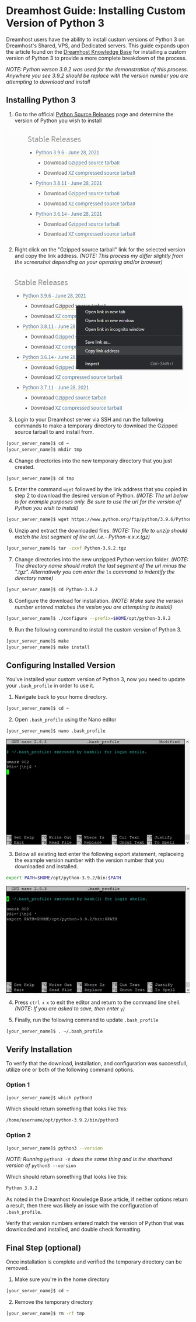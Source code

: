 # Dreamhost Guide: Installing Custom Version of Python 3

Dreamhost users have the ability to install custom versions of Python 3 on Dreamhost's Shared, VPS, and Dedicated servers. This guide expands upon the article found on the [Dreamhost Knowledge Base](https://help.dreamhost.com/hc/en-us/articles/115000702772-Installing-a-custom-version-of-Python-3) for installing a custom version of Python 3 to provide a more complete breakdown of the process.

*NOTE: Python verson 3.9.2 was used for the demonstration of this process. Anywhere you see 3.9.2 should be replace with the version number you are attempting to download and install*

## Installing Python 3

1. Go to the official [Python Source Releases](https://www.python.org/downloads/source/) page and determine the version of Python you wish to install

![Python download links](img/python-download-link.jpg)

2. Right click on the "Gzipped source tarball" link for the selected version and copy the link address. *(NOTE: This process my differ slightly from the screenshot depending on your operating and/or browser)* 

![Python download links](img/python-download-copy-address.jpg) 

3. Login to your Dreamhost server via SSH and run the following commands to make a temporary directory to download the Gzipped source tarball to and install from. 
```sh
[your_server_name]$ cd ~
[your_server_name]$ mkdir tmp 
```

4. Change directories into the new temporary directory that you just created.
```sh
[your_server_name]$ cd tmp
```

5. Enter the command `wget` followed by the link address that you copied in step 2 to download the desired version of Python. *(NOTE: The url below is for example purposes only. Be sure to use the url for the version of Python you wish to install)*
```sh
[your_server_name]$ wget https://www.python.org/ftp/python/3.9.6/Python-3.9.6.tgz
```

6. Unzip and extract the downloaded files. *(NOTE: The file to unzip should match the last segment of the url. i.e.- Python-x.x.x.tgz)*
```sh
[your_server_name]$ tar -zxvf Python-3.9.2.tgz
```

7. Change directories into the new unzipped Python version folder. *(NOTE: The directory name should match the last segment of the url minus the ".tgz". Alternatively you can enter the* `ls` *command to indentify the directory name)*
```sh
[your_server_name]$ cd Python-3.9.2
```

8. Configure the download for installation. *(NOTE: Make sure the version number entered matches the vesion you are attempting to install)*
```sh
[your_server_name]$ ./configure --prefix=$HOME/opt/python-3.9.2
```

9. Run the following command to install the custom version of Python 3.
```sh
[your_server_name]$ make
[your_server_name]$ make install
```

## Configuring Installed Version

You've installed your custom version of Python 3, now you need to update your `.bash_profile` in order to use it.

1. Navigate back to your home directory.
```sh
[your_server_name]$ cd ~
```

2. Open `.bash_profile` using the Nano editor
```sh
[your_server_name]$ nano .bash_profile
```
![Editing .bash_profile with nano editor](img/update-bash-profile-before.jpg)

3. Below all existing text enter the following export statement, replaceing the example version number with the version number that you downloaded and installed.
```sh
export PATH=$HOME/opt/python-3.9.2/bin:$PATH
```
![Editing .bash_profile with nano editor](img/update-bash-profile-after.jpg)

4. Press `ctrl` + `x` to exit the editor and return to the command line shell. *(NOTE: If you are asked to save, then enter* `y`*)* 

5. Finally, run the following command to update `.bash_profile`
```sh
[your_server_name]$ . ~/.bash_profile
```

## Verify Installation

To verify that the download, installation, and configuration was successfull, utilize one or both of the following command options.

### Option 1
```sh
[your_server_name]$ which python3
```
Which should return something that looks like this:
```sh
/home/username/opt/python-3.9.2/bin/python3
```

### Option 2
```sh
[your_server_name]$ python3 --version
```
*NOTE: Running* `python3 -V` *does the same thing and is the shorthand version of* `python3 --version`

Which should return something that looks like this:
```sh
Python 3.9.2
```

As noted in the Dreamhost Knowledge Base article, if neither options return a result, then there was likely an issue with the configuration of `.bash_profile`. 

Verify that version numbers entered match the version of Python that was downloaded and installed, and double check formatting. 

## Final Step (optional)
Once installation is complete and verified the temporary directory can be removed.

1. Make sure you're in the home directory
```sh
[your_server_name]$ cd ~
```

2. Remove the temporary directory
```sh
[your_server_name]$ rm -rf tmp
```
